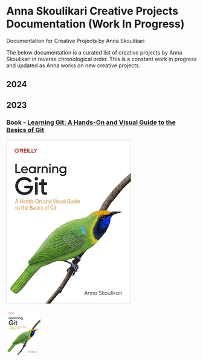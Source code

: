 # Anna Skoulikari Creative Projects Documentation (Work In Progress)
Documentation for Creative Projects by Anna Skoulikari 

The below documentation is a curated list of creative projects by Anna Skoulikari in reverse chronological order. This is a constant work in progress and updated as Anna works on new creative projects. 

## 2024 

## 2023 

### Book - [Learning Git: A Hands-On and Visual Guide to the Basics of Git](https://www.amazon.com/Learning-Git-Hands-Visual-Basics/dp/1098133919) 

![Cover of Learning Git: A Hands-On and Visual Guide to the Basics of Git ](./images/2023_03_10_learning_git_cover_final.jpg)

<img src="./images/2023_03_10_learning_git_cover_final.jpg" alt="A description of the image" width="90"/>
